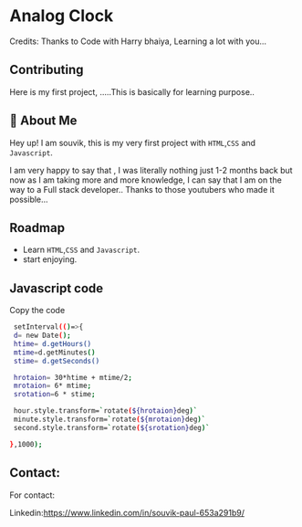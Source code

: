 
# Analog Clock

Credits: Thanks to Code with Harry bhaiya, Learning a lot with you...

## Contributing
Here is my first project,
.....This is basically for learning purpose..

## 🚀 About Me
Hey up! I am souvik, this is my very first project with `HTML`,`CSS` and `Javascript`.

I am very happy to say that , I was literally nothing just 1-2 months back but now as I am taking more and more knowledge, I can say that I am on the way to a Full stack developer..
Thanks to those youtubers who made it possible...



## Roadmap

- Learn `HTML`,`CSS` and `Javascript`.
- start enjoying.



## Javascript code

Copy the code

```bash
 setInterval(()=>{
 d= new Date();
 htime= d.getHours()
 mtime=d.getMinutes()
 stime= d.getSeconds()

 hrotaion= 30*htime + mtime/2;
 mrotaion= 6* mtime;
 srotation=6 * stime;

 hour.style.transform=`rotate(${hrotaion}deg)`
 minute.style.transform=`rotate(${mrotaion}deg)`
 second.style.transform=`rotate(${srotation}deg)`

},1000);
```




## Contact:

For contact:

Linkedin:https://www.linkedin.com/in/souvik-paul-653a291b9/

